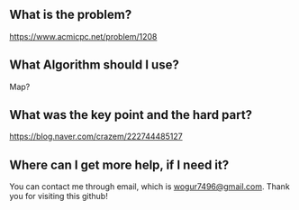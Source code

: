 ## What is the problem?

<https://www.acmicpc.net/problem/1208>

## What Algorithm should I use?

Map?

## What was the key point and the hard part?

https://blog.naver.com/crazem/222744485127

## Where can I get more help, if I need it?

You can contact me through email, which is wogur7496@gmail.com.
Thank you for visiting this github!

